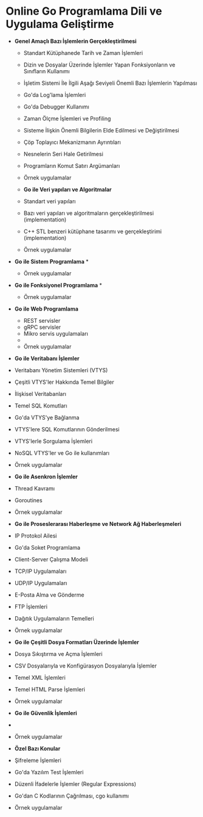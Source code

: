 # Online Go Programlama Dili ve Uygulama Geliştirme

* __Genel Amaçlı Bazı İşlemlerin Gerçekleştirilmesi__
  * Standart Kütüphanede Tarih ve Zaman İşlemleri
  * Dizin ve Dosyalar Üzerinde İşlemler Yapan Fonksiyonların ve Sınıfların Kullanımı
  * İşletim Sistemi İle İlgili Aşağı Seviyeli Önemli Bazı İşlemlerin Yapılması
  * Go'da Log'lama İşlemleri
  * Go'da Debugger Kullanımı
  * Zaman Ölçme İşlemleri ve Profiling
  * Sisteme İlişkin Önemli Bilgilerin Elde Edilmesi ve Değiştirilmesi
  * Çöp Toplayıcı Mekanizmanın Ayrıntıları
  * Nesnelerin Seri Hale Getirilmesi
  * Programların Komut Satırı Argümanları
  * Örnek uygulamalar

  * __Go ile Veri yapıları ve Algoritmalar__
  * Standart veri yapıları
  * Bazı veri yapıları ve algoritmaların gerçekleştirilmesi (implementation)
  * C++ STL benzeri kütüphane tasarımı ve gerçekleştirimi (implementation)
  * Örnek uygulamalar

* __Go ile Sistem Programlama__
  *  
  * Örnek uygulamalar


* __Go ile Fonksiyonel Programlama__
  *  
  * Örnek uygulamalar

* __Go ile Web Programlama__
  * REST servisler
  * gRPC servisler
  * Mikro servis uygulamaları
  *
  * Örnek uygulamalar


* __Go ile Veritabanı İşlemler__
 * Veritabanı Yönetim Sistemleri (VTYS)
 * Çeşitli VTYS'ler Hakkında Temel Bilgiler
 * İlişkisel Veritabanları
 * Temel SQL Komutları
 * Go'da VTYS'ye Bağlanma
 * VTYS'lere SQL Komutlarının Gönderilmesi
 * VTYS'lerle Sorgulama İşlemleri
 * NoSQL VTYS'ler ve Go ile kullanımları
 * Örnek uygulamalar

* __Go ile Asenkron İşlemler__
 * Thread Kavramı
 * Goroutines
 * Örnek uygulamalar

* __Go ile Proseslerarası Haberleşme ve Network Ağ Haberleşmeleri__
 * IP Protokol Ailesi
 * Go'da Soket Programlama
 * Client-Server Çalışma Modeli
 * TCP/IP Uygulamaları
 * UDP/IP Uygulamaları
 * E-Posta Alma ve Gönderme
 * FTP İşlemleri
 * Dağıtık Uygulamaların Temelleri
 * Örnek uygulamalar

* __Go ile Çeşitli Dosya Formatları Üzerinde İşlemler__
 * Dosya Sıkıştırma ve Açma İşlemleri
 * CSV Dosyalarıyla ve Konfigürasyon Dosyalarıyla İşlemler
 * Temel XML İşlemleri
 * Temel HTML Parse İşlemleri
 * Örnek uygulamalar

* __Go ile Güvenlik İşlemleri__
* 
* Örnek uygulamalar


* __Özel Bazı Konular__
 * Şifreleme İşlemleri
 * Go'da Yazılım Test İşlemleri
 * Düzenli İfadelerle İşlemler (Regular Expressions)
 * Go'dan C Kodlarının Çağrılması, cgo kullanımı
 * Örnek uygulamalar

